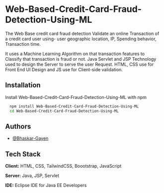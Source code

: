 
# Web-Based-Credit-Card-Fraud-Detection-Using-ML

The Web Base credit card fraud detection Validate an online Transaction of a credit card user using- user geographic location, IP, Spending behavior, Transaction time.

It uses a Machine Learning Algorithm on that transaction features to Classify that transaction is fraud or not. 
Java Servlet and JSP Technology used to design the Server to serve the user Request. 
HTML, CSS use for Front End UI Design and JS use for Client-side validation.


## Installation

Install Web-Based-Credit-Card-Fraud-Detection-Using-ML with npm

```bash
  npm install Web-Based-Credit-Card-Fraud-Detection-Using-ML
  cd Web-Based-Credit-Card-Fraud-Detection-Using-ML
```
    
## Authors

- [@Bhaskar-Gayen](https://github.com/Bhaskar-Gayen)

  
## Tech Stack

**Client:** HTML, CSS, TailwindCSS, Boootstrap, JavaScript

**Server:** Java, JSP, Servlet

**IDE:** Eclipse IDE for Java EE Developers

  